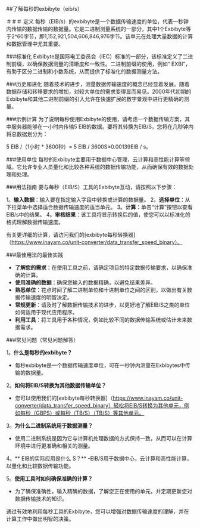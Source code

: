 ##了解每秒的exbibyte（eib/s）

＃＃＃ 定义
每秒（EIB/s）的exbibyte是一个数据传输速度的单位，代表一秒钟内传输的数据传输的数据量。它是二进制测量系统的一部分，其中1个Exbibyte等于2^60字节，即1,152,921,504,606,846,976字节。该单元在处理大量数据的计算和数据管理中尤其重要。

###标准化
Exbibyte是国际电工委员会（IEC）标准的一部分，该标准定义了二进制前缀，以确保数据测量的清晰度和一致性。二进制前缀的使用，例如“ EXBI”，有助于区分二进制和小数系统，从而提供了标准化的数据测量方法。

###历史和进化
随着技术的进步，测量数据传输速度的概念已经显着发展。随着数据存储和转移要求的增加，对较大单位的需求变得显而易见。2000年代初期的Exbibyte和其他二进制前缀的引入允许在快速扩展的数字景观中进行更精确的测量。

###示例计算
为了说明每秒使用Exbibyte的使用，请考虑一个数据传输方案，其中服务器能够在一小时内传输5 EIB的数据。要将其转换为EIB/S，您将在几秒钟内将总数据划分为：

5 EIB /（1小时 * 3600秒）= 5 EIB / 3600S≈0.00139EIB / s。

###使用单位
每秒的Exbibyte主要用于数据中心管理，云计算和高性能计算等领域。它允许专业人员量化和比较各种系统的数据传输功能，从而确保有效的数据处理和处理。

###用法指南
要与每秒（EIB/S）工具的Exbibyte互动，请按照以下步骤：

1。**输入数据**：输入要在指定输入字段中转换或计算的数据量。
2。**选择单位**：从下拉菜单中选择适合数据传输速度的适当单元。
3。**计算**：单击“计算”按钮以查看EIB/s中的结果。
4。**审核结果**：该工具将显示转换后的值，使您可以以标准化的格式理解数据传输速度。

有关更详细的计算，请访问我们的[exbibyte每秒转换器]（https://www.inayam.co/unit-converter/data_transfer_speed_binary）。

###最佳用法的最佳实践
-  **了解您的需求**：在使用工具之前，请确定项目的特定数据传输要求，以确保准确的计算。
-  **使用准确的数据**：确保您输入的数据精确，以避免结果差异。
-  **熟悉单位**：花点时间了解二进制单位和十进制单位之间的区别，以做出有关数据传输速度的明智决定。
-  **常规更新**：请及时了解数据传输技术的进步，以更好地了解EIB/S之类的单位如何适用于现代应用程序。
-  **利用工具**：将工具用于各种情况，例如比较不同的数据传输系统或估计未来数据需求。

###常见问题（常见问题解答）

1。**什么是每秒的exbibyte？**
- 每秒exbibyte是一个数据传输速度单位，可在一秒钟内测量在Exbibytes中传输的数据量。

2。**如何将EIB/S转换为其他数据传输单位？**
- 您可以使用我们的[exbibyte每秒转换器]（https://www.inayam.co/unit-converter/data_transfer_speed_binary）轻松将EIB/S转换为其他单元，例如每秒（GBPS）或每秒（TB/S）（TB/S）等其他单元。

3。**为什么二进制系统用于数据测量？**
- 使用二进制系统是因为它与计算机处理数据的方式保持一致，从而可以在计算环境中进行更准确和相关的测量。

4。** EIB的实际应用是什么 S？**
-EIB/S用于数据中心，云计算和高性能计算，以量化和比较数据传输功能。

5。**使用工具时如何确保准确的计算？**
- 为了确保准确性，输入精确的数据，了解您正在使用的单元，并定期更新您对数据传输技术的知识。

通过有效地利用每秒工具的Exbibyte，您可以增强对数据传输速度的理解，并在计算工作中做出明智的决策。